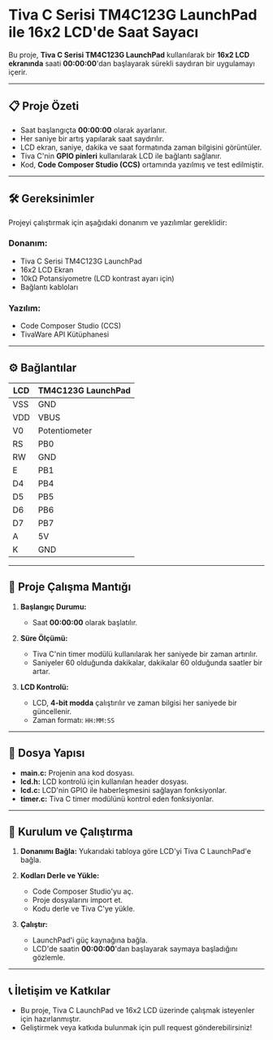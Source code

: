 # Tiva C Serisi TM4C123G LaunchPad ile 16x2 LCD'de Saat Sayacı

Bu proje, **Tiva C Serisi TM4C123G LaunchPad** kullanılarak bir **16x2 LCD ekranında** saati **00:00:00**'dan başlayarak sürekli saydıran bir uygulamayı içerir.

---

## 📋 Proje Özeti

- Saat başlangıçta **00:00:00** olarak ayarlanır.
- Her saniye bir artış yapılarak saat saydırılır.
- LCD ekran, saniye, dakika ve saat formatında zaman bilgisini görüntüler.
- Tiva C'nin **GPIO pinleri** kullanılarak LCD ile bağlantı sağlanır.
- Kod, **Code Composer Studio (CCS)** ortamında yazılmış ve test edilmiştir.

---

## 🛠 Gereksinimler

Projeyi çalıştırmak için aşağıdaki donanım ve yazılımlar gereklidir:

### Donanım:
- Tiva C Serisi TM4C123G LaunchPad
- 16x2 LCD Ekran
- 10kΩ Potansiyometre (LCD kontrast ayarı için)
- Bağlantı kabloları

### Yazılım:
- Code Composer Studio (CCS)
- TivaWare API Kütüphanesi

---

## ⚙️ Bağlantılar

| LCD      | TM4C123G LaunchPad       |
|----------|--------------------------|
| VSS      | GND                      |
| VDD      | VBUS                     |
| V0       | Potentiometer            |
| RS       | PB0                      |
| RW       | GND                      |
| E        | PB1                      |
| D4       | PB4                      |
| D5       | PB5                      |
| D6       | PB6                      |
| D7       | PB7                      |
| A        | 5V                       |
| K        | GND                      |


---

## 📄 Proje Çalışma Mantığı

1. **Başlangıç Durumu:**
   - Saat **00:00:00** olarak başlatılır.

2. **Süre Ölçümü:**
   - Tiva C'nin timer modülü kullanılarak her saniyede bir zaman artırılır.
   - Saniyeler 60 olduğunda dakikalar, dakikalar 60 olduğunda saatler bir artar.

3. **LCD Kontrolü:**
   - LCD, **4-bit modda** çalıştırılır ve zaman bilgisi her saniyede bir güncellenir.
   - Zaman formatı: `HH:MM:SS`

---

## 📂 Dosya Yapısı

- **main.c:** Projenin ana kod dosyası.
- **lcd.h:** LCD kontrolü için kullanılan header dosyası.
- **lcd.c:** LCD'nin GPIO ile haberleşmesini sağlayan fonksiyonlar.
- **timer.c:** Tiva C timer modülünü kontrol eden fonksiyonlar.

---

## 🚀 Kurulum ve Çalıştırma

1. **Donanımı Bağla:**
   Yukarıdaki tabloya göre LCD'yi Tiva C LaunchPad'e bağla.

2. **Kodları Derle ve Yükle:**
   - Code Composer Studio'yu aç.
   - Proje dosyalarını import et.
   - Kodu derle ve Tiva C'ye yükle.

3. **Çalıştır:**
   - LaunchPad'i güç kaynağına bağla.
   - LCD'de saatin **00:00:00**'dan başlayarak saymaya başladığını gözlemle.

---

## 📞 İletişim ve Katkılar

- Bu proje, Tiva C LaunchPad ve 16x2 LCD üzerinde çalışmak isteyenler için hazırlanmıştır.
- Geliştirmek veya katkıda bulunmak için pull request gönderebilirsiniz!

